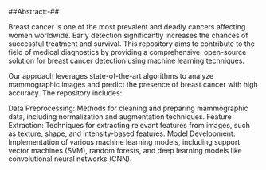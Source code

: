 ##Abstract:-##

Breast cancer is one of the most prevalent and deadly cancers affecting women worldwide. Early detection significantly increases the chances of successful treatment and survival. This repository aims to contribute to the field of medical diagnostics by providing a comprehensive, open-source solution for breast cancer detection using machine learning techniques.

Our approach leverages state-of-the-art algorithms to analyze mammographic images and predict the presence of breast cancer with high accuracy. The repository includes:

Data Preprocessing: Methods for cleaning and preparing mammographic data, including normalization and augmentation techniques.
Feature Extraction: Techniques for extracting relevant features from images, such as texture, shape, and intensity-based features.
Model Development: Implementation of various machine learning models, including support vector machines (SVM), random forests, and deep learning models like convolutional neural networks (CNN).
